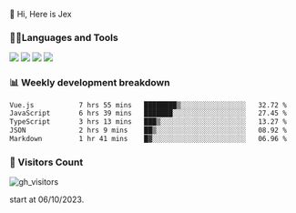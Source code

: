  👋 Hi, Here is Jex

 

### 🧑‍💻Languages and Tools

<code><a href="https://react.dev"><img src="https://api.iconify.design/logos:react.svg" /></a></code>
<code><a href="https://github.com/vuejs/core"><img src="https://api.iconify.design/logos:vue.svg" /></a></code> 
<code><a href="https://github.com/microsoft/TypeScript"><img src="https://api.iconify.design/logos:typescript-icon.svg" /></a></code>
<code><a href="https://threejs.org/"><img src="https://api.iconify.design/logos:threejs.svg" /></a></code>

### 📊 Weekly development breakdown

<!--START_SECTION:waka-->

```txt
Vue.js           7 hrs 55 mins   ████████▒░░░░░░░░░░░░░░░░   32.72 %
JavaScript       6 hrs 39 mins   ███████░░░░░░░░░░░░░░░░░░   27.45 %
TypeScript       3 hrs 13 mins   ███▒░░░░░░░░░░░░░░░░░░░░░   13.27 %
JSON             2 hrs 9 mins    ██▒░░░░░░░░░░░░░░░░░░░░░░   08.92 %
Markdown         1 hr 41 mins    █▓░░░░░░░░░░░░░░░░░░░░░░░   06.96 %
```

<!--END_SECTION:waka-->


### 👀 Visitors Count

![gh_visitors](https://profile-counter.glitch.me/jexlau/count.svg)

start at 06/10/2023.
